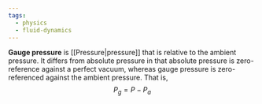 ```yaml
---
tags:
  - physics
  - fluid-dynamics
---
```

**Gauge pressure** is [[Pressure|pressure]] that is relative to the ambient pressure. It differs from absolute pressure in that absolute pressure is zero-reference against a perfect vacuum, whereas gauge pressure is zero-referenced against the ambient pressure. That is,
$$
P_{g}=P-P_{a}
$$
